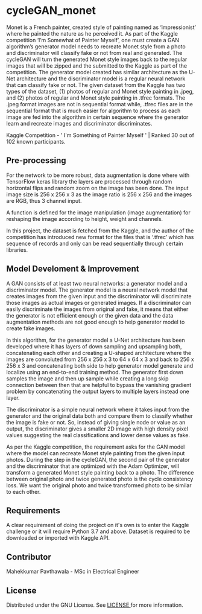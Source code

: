# cycleGAN_monet
Monet is a French painter, created style of painting named as ‘impressionist’ where he painted the nature as he perceived it. As part of the Kaggle competition ‘I’m Somewhat of Painter Myself’, one must create a GAN algorithm’s generator model needs to recreate Monet style from a photo and discriminator will classify fake or not from real and generated. The cycleGAN will turn the generated Monet style images back to the regular images that will be zipped and the submitted to the Kaggle as part of the competition. The generator model created has similar architecture as the U-Net architecture and the discriminator model is a regular neural network that can classify fake or not. The given dataset from the Kaggle has two types of the dataset, (1) photos of regular and Monet style painting in .jpeg, and (2) photos of regular and Monet style painting in .tfrec formats. The .jpeg format images are not in sequential format while, .tfrec files are in the sequential format that is much easier for algorithm to process as each image are fed into the algorithm in certain sequence where the generator learn and recreate images and discriminator discriminates.

Kaggle Competition - ' I'm Something of Painter Myself ' | Ranked 30 out of 102 known participants.

## Pre-processing
For the network to be more robust, data augmentation is done where with TensorFlow keras library the layers are processed through random horizontal flips and random zoom on the image has been done. The input image size is 256 x 256 x 3 as the image ratio is 256 x 256 and the images are RGB, thus 3 channel input.

A function is defined for the image manipulation (image augmentation) for reshaping the image according to height, weight and channels.

In this project, the dataset is fetched from the Kaggle, and the author of the competition has introduced new format for the files that is ‘.tfrec’ which has sequence of records and only can be read sequentially through certain libraries.

## Model Develoment & Improvement
A GAN consists of at least two neural networks: a generator model and a discriminator model. The generator model is a neural network model that creates images from the given input and the discriminator will discriminate those images as actual images or generated images. If a discriminator can easily discriminate the images from original and fake, it means that either the generator is not efficient enough or the given data and the data augmentation methods are not good enough to help generator model to create fake images.

In this algorithm, for the generator model a U-Net architecture has been developed where it has layers of down sampling and upsampling both, concatenating each other and creating a U-shaped architecture where the images are convoluted from 256 x 256 x 3 to 64 x 64 x 3 and back to 256 x 256 x 3 and concatenating both side to help generator model generate and localize using an end-to-end training method. The generator first down samples the image and then up sample while creating a long skip connection between then that are helpful to bypass the vanishing gradient problem by concatenating the output layers to multiple layers instead one layer.

The discriminator is a simple neural network where it takes input from the generator and the original data both and compare them to classify whether the image is fake or not. So, instead of giving single node or value as an output, the discriminator gives a smaller 2D image with high density pixel values suggesting the real classifications and lower dense values as fake.

As per the Kaggle competition, the requirement asks for the GAN model where the model can recreate Monet style painting from the given input photos. During the step in the cycleGAN, the second pair of the generator and the discriminator that are optimized with the Adam Optimizer, will transform a generated Monet style painting back to a photo. The difference between original photo and twice generated photo is the cycle consistency loss. We want the original photo and twice transformed photo to be similar to each other.

## Requirements
A clear requirement of doing the project on it's own is to enter the Kaggle challenge or it will require Python 3.7 and above. Dataset is required to be downloaded or imported with Kaggle API.

## Contributor
Mahekkumar Pavthawala - MSc in Electrical Engineer 

## License
Distributed under the GNU License. See <a href = "https://github.com/MahekPavthawala/cycleGAN_monet/blob/main/LICENSE"> LICENSE </a> for more information.
